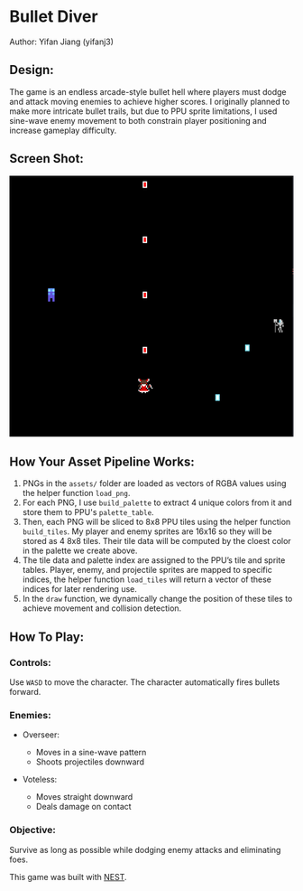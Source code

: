 # Bullet Diver

Author: Yifan Jiang (yifanj3)

## Design:

The game is an endless arcade-style bullet hell where players must dodge and attack moving enemies to achieve higher scores. I originally planned to make more intricate bullet trails, but due to PPU sprite limitations, I used sine-wave enemy movement to both constrain player positioning and increase gameplay difficulty.

## Screen Shot:

![Screen Shot](screenshot.png)

## How Your Asset Pipeline Works:

<!-- (TODO: describe the steps in your asset pipeline, from source files to tiles/backgrounds/whatever you upload to the PPU466.)

(TODO: make sure the source files you drew are included. You can [link](your/file.png) to them to be a bit fancier.) -->

1) PNGs in the `assets/` folder are loaded as vectors of RGBA values using the helper function `load_png`.
2) For each PNG, I use `build_palette` to extract 4 unique colors from it and store them to PPU's `palette_table`.
3) Then, each PNG will be sliced to 8x8 PPU tiles using the helper function `build_tiles`. My player and enemy sprites are 16x16 so they will be stored as 4 8x8 tiles. Their tile data will be computed by the cloest color in the palette we create above.
4) The tile data and palette index are assigned to the PPU’s tile and sprite tables. Player, enemy, and projectile sprites are mapped to specific indices, the helper function `load_tiles` will return a vector of these indices for later rendering use.
5) In the `draw` function, we dynamically change the position of these tiles to achieve movement and collision detection.

## How To Play:

### Controls:
Use `WASD` to move the character. The character automatically fires bullets forward.

### Enemies:
- Overseer:
    - Moves in a sine-wave pattern
    - Shoots projectiles downward

- Voteless:
    - Moves straight downward
    - Deals damage on contact

### Objective:
Survive as long as possible while dodging enemy attacks and eliminating foes.

This game was built with [NEST](NEST.md).

